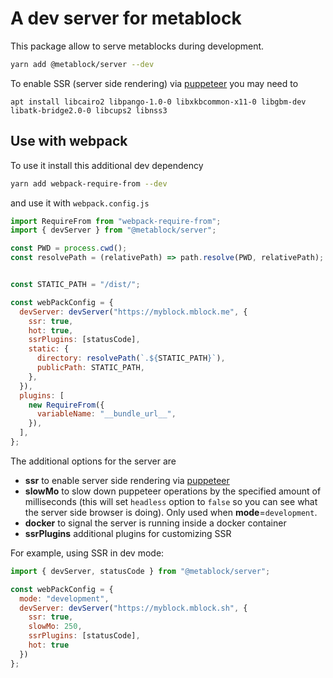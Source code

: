 # A dev server for metablock

This package allow to serve metablocks during development.
```bash
yarn add @metablock/server --dev
```

To enable SSR (server side rendering) via [puppeteer](https://github.com/puppeteer/puppeteer) you may need to
```
apt install libcairo2 libpango-1.0-0 libxkbcommon-x11-0 libgbm-dev libatk-bridge2.0-0 libcups2 libnss3
```

## Use with webpack

To use it install this additional dev dependency

```bash
yarn add webpack-require-from --dev
```

and use it with `webpack.config.js`

```javascript
import RequireFrom from "webpack-require-from";
import { devServer } from "@metablock/server";

const PWD = process.cwd();
const resolvePath = (relativePath) => path.resolve(PWD, relativePath);


const STATIC_PATH = "/dist/";

const webPackConfig = {
  devServer: devServer("https://myblock.mblock.me", {
    ssr: true,
    hot: true,
    ssrPlugins: [statusCode],
    static: {
      directory: resolvePath(`.${STATIC_PATH}`),
      publicPath: STATIC_PATH,
    },
  }),
  plugins: [
    new RequireFrom({
      variableName: "__bundle_url__",
    }),
  ],
};
```

The additional options for the server are

- **ssr** to enable server side rendering via [puppeteer](https://github.com/puppeteer/puppeteer)
- **slowMo** to slow down puppeteer operations by the specified amount of milliseconds (this will set `headless` option to `false` so you can see what the server side browser is doing). Only used when **mode**=`development`.
- **docker** to signal the server is running inside a docker container
- **ssrPlugins** additional plugins for customizing SSR

For example, using SSR in dev mode:

```javascript
import { devServer, statusCode } from "@metablock/server";

const webPackConfig = {
  mode: "development",
  devServer: devServer("https://myblock.mblock.sh", {
    ssr: true,
    slowMo: 250,
    ssrPlugins: [statusCode],
    hot: true
  })
};
```
